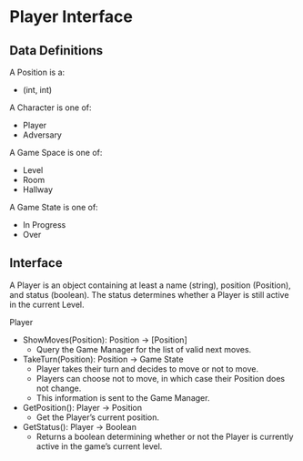 # Player Interface

## Data Definitions

A Position is a:
- (int, int) <br>

A Character is one of:
- Player
- Adversary <br>

A Game Space is one of:
- Level
- Room
- Hallway <br>

A Game State is one of:
- In Progress
- Over <br>

## Interface

A Player is an object containing at least a name (string), position (Position), and status (boolean). The status determines whether a Player is still active in the current Level. 

Player
- ShowMoves(Position): Position -> [Position]
  - Query the Game Manager for the list of valid next moves.
- TakeTurn(Position): Position -> Game State
  - Player takes their turn and decides to move or not to move.
  - Players can choose not to move, in which case their Position does not change.
  - This information is sent to the Game Manager.
- GetPosition(): Player -> Position
  - Get the Player’s current position.
- GetStatus(): Player -> Boolean
  - Returns a boolean determining whether or not the Player is currently active in the game’s current level.
